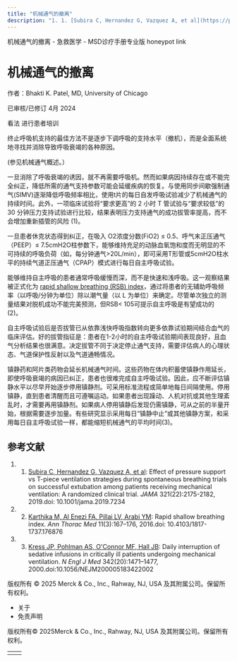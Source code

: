 ```yaml
---
title: "机械通气的撤离"
description: "1. 1. [Subira C, Hernandez G, Vazquez A, et al](https://pubmed.ncbi.nlm.nih.gov/31184740/): Effect of pressure support vs T-piece ventilation strategies during spontaneous breathing trials on successful extubation among patients receiving mechanical ventilation: A randomized clinical trial. _JAMA_ 321(22):2175-2182, 2019.doi: 10.1001/jama.2019.7234"
---
```


﻿机械通气的撤离 \- 急救医学 \- MSD诊疗手册专业版 honeypot link

# 机械通气的撤离

作者：Bhakti K. Patel, MD, University of Chicago

已审核/已修订 4月 2024

看法 进行患者培训

终止呼吸机支持的最佳方法不是逐步下调呼吸的支持水平（撤机），而是全面系统地寻找并消除导致呼吸衰竭的各种原因。

(参见机械通气概述。）

一旦消除了呼吸衰竭的诱因，就不再需要呼吸机。然而如果病因持续存在或不能完全纠正，降低所需的通气支持参数可能会延缓疾病的恢复。与使用同步间歇强制通气(SIMV)逐渐降低呼吸频率相比，使用t片的每日自发呼吸试验减少了机械通气的持续时间。此外，一项临床试验将“要求更高”的 2 小时 T 管试验与“要求较低”的 30 分钟压力支持试验进行比较，结果表明压力支持通气的成功拔管率提高，而不会增加重新插管的风险 (1)。

一旦患者休克状态得到纠正，在吸入 O2浓度分数(FiO2) ≤ 0.5、呼气末正压通气（PEEP）≤ 7.5cmH2O柱参数下，能够维持充足的动脉血氧饱和度而无明显的不可持续的呼吸负荷（如，每分钟通气>20L/min），即可采用T形管或5cmH2O柱水平的持续气道正压通气（CPAP）模式进行每日自主呼吸试验。

能够维持自主呼吸的患者通常呼吸缓慢而深，而不是快速和浅呼吸。这一观察结果被正式化为 [rapid shallow breathing (RSB) index](https://www.ncbi.nlm.nih.gov/pmc/articles/PMC4966218/)，通过将患者的无辅助呼吸频率（以呼吸/分钟为单位）除以潮气量（以 L 为单位）来确定。尽管单次独立的测量结果对脱机成功不能完美预测，但RSB< 105可提示自主呼吸是有望成功的 (2)。

自主呼吸试验后是否拔管已从依靠浅快呼吸指数转向更多依靠试验期间结合血气的临床评估。好的拔管指征是：患者在1-2小时的自主呼吸试验期间表现良好，且血气分析结果也很满意。决定拔管不同于决定停止通气支持，需要评估病人的心理状态、气道保护性反射以及气道通畅情况。

镇静药和阿片类药物会延长机械通气时间。这些药物在体内积蓄使镇静作用延长，即使呼吸衰竭的病因已纠正，患者也很难完成自主呼吸试验。因此，应不断评估镇静水平以尽早开始逐步停用镇静剂。可采用标准流程或简单地每日间隔使用。停用镇静，直到患者清醒而且可遵嘱运动。如果患者出现躁动、人机对抗或其他生理紊乱时，才需要再用镇静剂。如果病人停用镇静后发现仍需镇静，可从之前的半量开始，根据需要逐步加量。有些研究显示采用每日“镇静中止”或其他镇静方案，和采用每日自主呼吸试验一样，都能缩短机械通气的平均时间(3)。

## 参考文献

1. 1. [Subira C, Hernandez G, Vazquez A, et al](https://pubmed.ncbi.nlm.nih.gov/31184740/): Effect of pressure support vs T-piece ventilation strategies during spontaneous breathing trials on successful extubation among patients receiving mechanical ventilation: A randomized clinical trial. _JAMA_ 321(22):2175-2182, 2019.doi: 10.1001/jama.2019.7234

2. 2. [Karthika M, Al Enezi FA, Pillai LV, Arabi YM](https://www.ncbi.nlm.nih.gov/pmc/articles/PMC4966218/): Rapid shallow breathing index. _Ann Thorac Med_ 11(3):167–176, 2016.doi: 10.4103/1817-1737.176876

3. 3. [Kress JP, Pohlman AS, O'Connor MF, Hall JB](https://pubmed.ncbi.nlm.nih.gov/10816184/): Daily interruption of sedative infusions in critically ill patients undergoing mechanical ventilation. _N Engl J Med_ 342(20):1471–1477, 2000.doi:10.1056/NEJM200005183422002




版权所有 © 2025
Merck & Co., Inc., Rahway, NJ, USA 及其附属公司。保留所有权利。

- 关于
- 免责声明

版权所有© 2025Merck & Co., Inc., Rahway, NJ, USA 及其附属公司。保留所有权利。

|     |     |
| --- | --- |
|  |  |